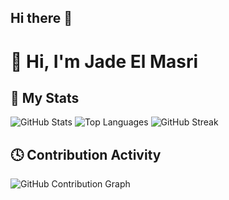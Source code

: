## Hi there 👋

<!--
**JadeElMasri/JadeElMasri** is a ✨ _special_ ✨ repository because its `README.md` (this file) appears on your GitHub profile.

Here are some ideas to get you started:

- 🔭 I’m currently working on ...
- 🌱 I’m currently learning ...
- 👯 I’m looking to collaborate on ...
- 🤔 I’m looking for help with ...
- 💬 Ask me about ...
- 📫 How to reach me: ...
- 😄 Pronouns: ...
- ⚡ Fun fact: ...
-->

# 👋 Hi, I'm Jade El Masri

## 🧠 My Stats

![GitHub Stats](https://github-readme-stats.vercel.app/api?username=JadeElMasri&show_icons=true&theme=radical)
![Top Languages](https://github-readme-stats.vercel.app/api/top-langs/?username=JadeElMasri&layout=compact&theme=radical)
![GitHub Streak](https://streak-stats.demolab.com?user=JadeElMasri&theme=radical&hide_border=false)

## 🕓 Contribution Activity
![GitHub Contribution Graph](https://github-readme-activity-graph.cyclic.app/graph?username=JadeElMasri&theme=github-dark)
